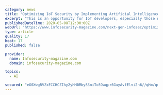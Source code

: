 ```yaml
---
category: news
title: "Optimizing IoT Security by Implementing Artificial Intelligence"
excerpt: "This is an opportunity for IoT developers, especially those who may have been working on software projects, to get involved in the evolution of AI."
publishedDateTime: 2020-05-08T12:30:00Z
webUrl: "https://www.infosecurity-magazine.com/next-gen-infosec/optimizing-iot-ai/"
type: article
quality: 17
heat: 17
published: false

provider:
  name: Infosecurity-magazine.com
  domain: infosecurity-magazine.com

topics:
  - AI

secured: "eO0XwgRVZxECCHCZIhy2yHH0MbyS3niToSOwqpr6GuyAvfElvi2h6//qHm/quFCVjkWbKg+nm1i3J/Ist0ZOz2osFipJxi5dUJfN+EibzwQLA6OjTu38WyvIggFqsAKOTK3N7tXgkbm3XJCy70X/9g3Cke68mGlX386nJMFMPwzWCHx4XGvVhdLpg/8fEBNw4J8PUZIqoctbN2wTZvNSd/1XiWTivC4kUoYZhrZmgsfzIvsgwruzLMtf9IAZvQj5yhD/RYoS41HjFVNZD50Y0kMFSTV56MFPe2yTAE7BdUgddxdn4I5LurxwVEucVqWPKT0kqdfA7DJmHCJU6bWiAjTzk4/UoJjP6VtWATbYdqZ2D9017alKUFLAaBL6Y2TfPlS0wpIDhUdHmpn1x6KFowtIJN7k/iLfdS94uNNNZfI8tDShVOflz4BV98T9Gter+1q1moGz8mwIX6vYGM1mK44aNqyFNw9c0G3CDE0t6/g=;Z1iv2lCtirlZ8d/L+bl9ZA=="
---
```



